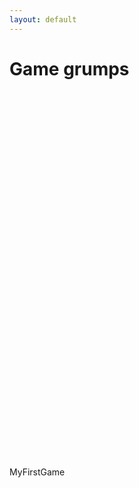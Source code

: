 ```yaml
---
layout: default
---
```




<meta charset="utf-8">
<meta http-equiv="Content-Type" content="text/html; charset=utf-8">
<title>Mr Krabs</title>
<link rel="shortcut icon" href="TemplateData/favicon.ico">
<link rel="stylesheet" href="TemplateData/style.css">
<script src="TemplateData/UnityProgress.js"></script>
<script src="Build/UnityLoader.js"></script>
<script>
  var unityInstance = UnityLoader.instantiate("unityContainer", "Build/Webgl.json", {onProgress: UnityProgress});
</script>
<h1>Game grumps</h1>


<div class="webgl-content">
  <div id="unityContainer" style="width: 960px; height: 600px"></div>
  <div class="footer">
    <div class="webgl-logo"></div>
    <div class="fullscreen" onclick="unityInstance.SetFullscreen(1)"></div>
    <div class="title">MyFirstGame</div>
  </div>
</div>

